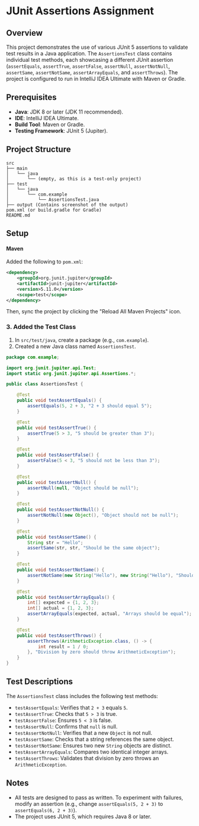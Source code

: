 # JUnit Assertions Assignment

## Overview
This project demonstrates the use of various JUnit 5 assertions to validate test results in a Java application. The `AssertionsTest` class contains individual test methods, each showcasing a different JUnit assertion (`assertEquals`, `assertTrue`, `assertFalse`, `assertNull`, `assertNotNull`, `assertSame`, `assertNotSame`, `assertArrayEquals`, and `assertThrows`). The project is configured to run in IntelliJ IDEA Ultimate with Maven or Gradle.

## Prerequisites
- **Java**: JDK 8 or later (JDK 11 recommended).
- **IDE**: IntelliJ IDEA Ultimate.
- **Build Tool**: Maven or Gradle.
- **Testing Framework**: JUnit 5 (Jupiter).

## Project Structure
```
src
├── main
│   └── java
│       └── (empty, as this is a test-only project)
├── test
│   └── java
│       └── com.example
│           └── AssertionsTest.java
├── output (Contains screenshot of the output)
pom.xml (or build.gradle for Gradle)
README.md
```

## Setup 

#### Maven
Added the following to `pom.xml`:
```xml
<dependency>
    <groupId>org.junit.jupiter</groupId>
    <artifactId>junit-jupiter</artifactId>
    <version>5.11.0</version>
    <scope>test</scope>
</dependency>
```
Then, sync the project by clicking the "Reload All Maven Projects" icon.


### 3. Added the Test Class
1. In `src/test/java`, create a package (e.g., `com.example`).
2. Created a new Java class named `AssertionsTest`.


```java
package com.example;

import org.junit.jupiter.api.Test;
import static org.junit.jupiter.api.Assertions.*;

public class AssertionsTest {

    @Test
    public void testAssertEquals() {
        assertEquals(5, 2 + 3, "2 + 3 should equal 5");
    }

    @Test
    public void testAssertTrue() {
        assertTrue(5 > 3, "5 should be greater than 3");
    }

    @Test
    public void testAssertFalse() {
        assertFalse(5 < 3, "5 should not be less than 3");
    }

    @Test
    public void testAssertNull() {
        assertNull(null, "Object should be null");
    }

    @Test
    public void testAssertNotNull() {
        assertNotNull(new Object(), "Object should not be null");
    }

    @Test
    public void testAssertSame() {
        String str = "Hello";
        assertSame(str, str, "Should be the same object");
    }

    @Test
    public void testAssertNotSame() {
        assertNotSame(new String("Hello"), new String("Hello"), "Should be different objects");
    }

    @Test
    public void testAssertArrayEquals() {
        int[] expected = {1, 2, 3};
        int[] actual = {1, 2, 3};
        assertArrayEquals(expected, actual, "Arrays should be equal");
    }

    @Test
    public void testAssertThrows() {
        assertThrows(ArithmeticException.class, () -> {
            int result = 1 / 0;
        }, "Division by zero should throw ArithmeticException");
    }
}
```


## Test Descriptions
The `AssertionsTest` class includes the following test methods:
- `testAssertEquals`: Verifies that `2 + 3` equals `5`.
- `testAssertTrue`: Checks that `5 > 3` is true.
- `testAssertFalse`: Ensures `5 < 3` is false.
- `testAssertNull`: Confirms that `null` is null.
- `testAssertNotNull`: Verifies that a new `Object` is not null.
- `testAssertSame`: Checks that a string references the same object.
- `testAssertNotSame`: Ensures two new `String` objects are distinct.
- `testAssertArrayEquals`: Compares two identical integer arrays.
- `testAssertThrows`: Validates that division by zero throws an `ArithmeticException`.



## Notes
- All tests are designed to pass as written. To experiment with failures, modify an assertion (e.g., change `assertEquals(5, 2 + 3)` to `assertEquals(6, 2 + 3)`).
- The project uses JUnit 5, which requires Java 8 or later.

